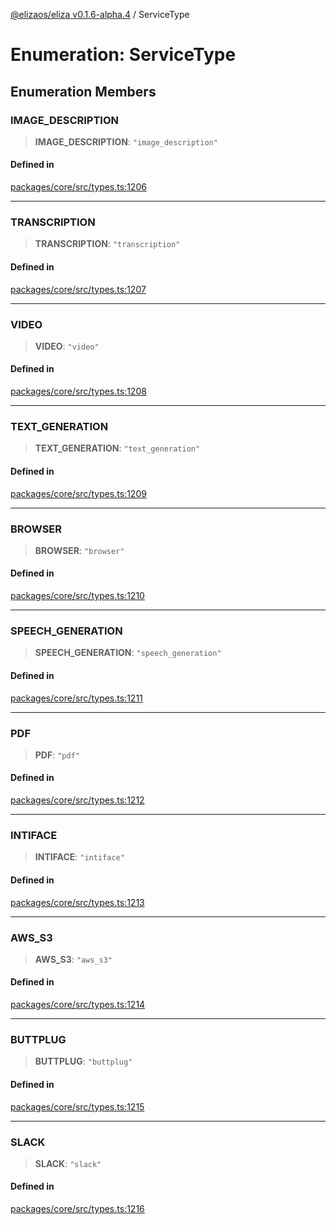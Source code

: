 [@elizaos/eliza v0.1.6-alpha.4](../index.md) / ServiceType

# Enumeration: ServiceType

## Enumeration Members

### IMAGE_DESCRIPTION

> **IMAGE_DESCRIPTION**: `"image_description"`

#### Defined in

[packages/core/src/types.ts:1206](https://github.com/elizaos/eliza/blob/main/packages/core/src/types.ts#L1206)

---

### TRANSCRIPTION

> **TRANSCRIPTION**: `"transcription"`

#### Defined in

[packages/core/src/types.ts:1207](https://github.com/elizaos/eliza/blob/main/packages/core/src/types.ts#L1207)

---

### VIDEO

> **VIDEO**: `"video"`

#### Defined in

[packages/core/src/types.ts:1208](https://github.com/elizaos/eliza/blob/main/packages/core/src/types.ts#L1208)

---

### TEXT_GENERATION

> **TEXT_GENERATION**: `"text_generation"`

#### Defined in

[packages/core/src/types.ts:1209](https://github.com/elizaos/eliza/blob/main/packages/core/src/types.ts#L1209)

---

### BROWSER

> **BROWSER**: `"browser"`

#### Defined in

[packages/core/src/types.ts:1210](https://github.com/elizaos/eliza/blob/main/packages/core/src/types.ts#L1210)

---

### SPEECH_GENERATION

> **SPEECH_GENERATION**: `"speech_generation"`

#### Defined in

[packages/core/src/types.ts:1211](https://github.com/elizaos/eliza/blob/main/packages/core/src/types.ts#L1211)

---

### PDF

> **PDF**: `"pdf"`

#### Defined in

[packages/core/src/types.ts:1212](https://github.com/elizaos/eliza/blob/main/packages/core/src/types.ts#L1212)

---

### INTIFACE

> **INTIFACE**: `"intiface"`

#### Defined in

[packages/core/src/types.ts:1213](https://github.com/elizaos/eliza/blob/main/packages/core/src/types.ts#L1213)

---

### AWS_S3

> **AWS_S3**: `"aws_s3"`

#### Defined in

[packages/core/src/types.ts:1214](https://github.com/elizaos/eliza/blob/main/packages/core/src/types.ts#L1214)

---

### BUTTPLUG

> **BUTTPLUG**: `"buttplug"`

#### Defined in

[packages/core/src/types.ts:1215](https://github.com/elizaos/eliza/blob/main/packages/core/src/types.ts#L1215)

---

### SLACK

> **SLACK**: `"slack"`

#### Defined in

[packages/core/src/types.ts:1216](https://github.com/elizaos/eliza/blob/main/packages/core/src/types.ts#L1216)
